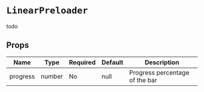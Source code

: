 `LinearPreloader`
=================

todo

Props
-----

Name | Type | Required | Default | Description
-----|------|----------|---------|------------
progress|number|No|null|Progress percentage of the bar